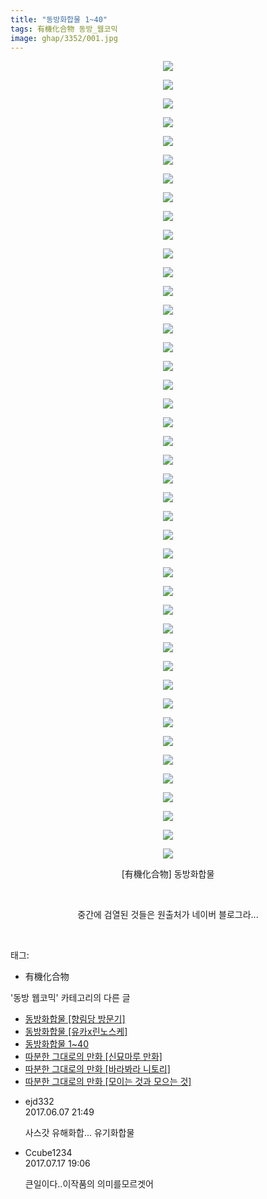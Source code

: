 ```yaml
---
title: "동방화합물 1~40"
tags: 有機化合物 동방_웹코믹
image: ghap/3352/001.jpg
---
```

<div class="article">
<p style="text-align: center; clear: none; float: none;"><img src="{{ site.nasurl }}/ghap/3352/001.jpg"/></p>
<p style="text-align: center; clear: none; float: none;"><img src="{{ site.nasurl }}/ghap/3352/002.jpg"/></p>
<p style="text-align: center; clear: none; float: none;"><img src="{{ site.nasurl }}/ghap/3352/003.jpg"/></p>
<p style="text-align: center; clear: none; float: none;"><img src="{{ site.nasurl }}/ghap/3352/004.jpg"/></p>
<p style="text-align: center; clear: none; float: none;"><img src="{{ site.nasurl }}/ghap/3352/005.jpg"/></p>
<p style="text-align: center; clear: none; float: none;"><img src="{{ site.nasurl }}/ghap/3352/006.jpg"/></p>
<p style="text-align: center; clear: none; float: none;"><img src="{{ site.nasurl }}/ghap/3352/007.jpg"/></p>
<p style="text-align: center; clear: none; float: none;"><img src="{{ site.nasurl }}/ghap/3352/008.jpg"/></p>
<p style="text-align: center; clear: none; float: none;"><img src="{{ site.nasurl }}/ghap/3352/009.jpg"/></p>
<p style="text-align: center; clear: none; float: none;"><img src="{{ site.nasurl }}/ghap/3352/010.jpg"/></p>
<p style="text-align: center; clear: none; float: none;"><img src="{{ site.nasurl }}/ghap/3352/011.jpg"/></p>
<p style="text-align: center; clear: none; float: none;"><img src="{{ site.nasurl }}/ghap/3352/012.jpg"/></p>
<p style="text-align: center; clear: none; float: none;"><img src="{{ site.nasurl }}/ghap/3352/013.jpg"/></p>
<p style="text-align: center; clear: none; float: none;"><img src="{{ site.nasurl }}/ghap/3352/014.jpg"/></p>
<p style="text-align: center; clear: none; float: none;"><img src="{{ site.nasurl }}/ghap/3352/015.jpg"/></p>
<p style="text-align: center; clear: none; float: none;"><img src="{{ site.nasurl }}/ghap/3352/016.jpg"/></p>
<p style="text-align: center; clear: none; float: none;"><img src="{{ site.nasurl }}/ghap/3352/017.jpg"/></p>
<p style="text-align: center; clear: none; float: none;"><img src="{{ site.nasurl }}/ghap/3352/018.jpg"/></p>
<p style="text-align: center; clear: none; float: none;"><img src="{{ site.nasurl }}/ghap/3352/019.jpg"/></p>
<p style="text-align: center; clear: none; float: none;"><img src="{{ site.nasurl }}/ghap/3352/020.jpg"/></p>
<p style="text-align: center; clear: none; float: none;"><img src="{{ site.nasurl }}/ghap/3352/021.jpg"/></p>
<p style="text-align: center; clear: none; float: none;"><img src="{{ site.nasurl }}/ghap/3352/022.jpg"/></p>
<p style="text-align: center; clear: none; float: none;"><img src="{{ site.nasurl }}/ghap/3352/023.jpg"/></p>
<p style="text-align: center; clear: none; float: none;"><img src="{{ site.nasurl }}/ghap/3352/024.jpg"/></p>
<p style="text-align: center; clear: none; float: none;"><img src="{{ site.nasurl }}/ghap/3352/025.jpg"/></p>
<p style="text-align: center; clear: none; float: none;"><img src="{{ site.nasurl }}/ghap/3352/026.jpg"/></p>
<p style="text-align: center; clear: none; float: none;"><img src="{{ site.nasurl }}/ghap/3352/027.jpg"/></p>
<p style="text-align: center; clear: none; float: none;"><img src="{{ site.nasurl }}/ghap/3352/028.jpg"/></p>
<p style="text-align: center; clear: none; float: none;"><img src="{{ site.nasurl }}/ghap/3352/029.jpg"/></p>
<p style="text-align: center; clear: none; float: none;"><img src="{{ site.nasurl }}/ghap/3352/030.jpg"/></p>
<p style="text-align: center; clear: none; float: none;"><img src="{{ site.nasurl }}/ghap/3352/031.jpg"/></p>
<p style="text-align: center; clear: none; float: none;"><img src="{{ site.nasurl }}/ghap/3352/032.jpg"/></p>
<p style="text-align: center; clear: none; float: none;"><img src="{{ site.nasurl }}/ghap/3352/033.jpg"/></p>
<p style="text-align: center; clear: none; float: none;"><img src="{{ site.nasurl }}/ghap/3352/034.jpg"/></p>
<p style="text-align: center; clear: none; float: none;"><img src="{{ site.nasurl }}/ghap/3352/035.jpg"/></p>
<p style="text-align: center; clear: none; float: none;"><img src="{{ site.nasurl }}/ghap/3352/036.jpg"/></p>
<p style="text-align: center; clear: none; float: none;"><img src="{{ site.nasurl }}/ghap/3352/037.jpg"/></p>
<p style="text-align: center; clear: none; float: none;"><img src="{{ site.nasurl }}/ghap/3352/038.jpg"/></p>
<p style="text-align: center; clear: none; float: none;"><img src="{{ site.nasurl }}/ghap/3352/039.jpg"/></p>
<p style="text-align: center; clear: none; float: none;"><img src="{{ site.nasurl }}/ghap/3352/040.jpg"/></p>
<p style="text-align: center; clear: none; float: none;"><img src="{{ site.nasurl }}/ghap/3352/041.jpg"/></p>
<p style="text-align: center; clear: none; float: none;"><img src="{{ site.nasurl }}/ghap/3352/042.jpg"/></p>
<p style="text-align: center; clear: none; float: none;"><img src="{{ site.nasurl }}/ghap/3352/043.jpg"/></p>
<p style="text-align: center; clear: none; float: none;">[有機化合物] 동방화합물</p>
<p style="text-align: center; clear: none; float: none;"><br/></p>
<p style="text-align: center; clear: none; float: none;">중간에 검열된 것들은 원출처가 네이버 블로그라...</p>
<p><br/></p>
</div><div class="tagTrail">
<p>태그: </p>
<ul>
<li>有機化合物</li>
</ul>
</div><div class="another">
<p>'동방 웹코믹' 카테고리의 다른 글</p>
<ul>
<li><a href="/2017-06-07-ghap_3354">동방화합물 [향림당 방문기]</a></li>
<li><a href="/2017-06-07-ghap_3353">동방화합물 [유카x린노스케]</a></li>
<li><a href="/2017-06-07-ghap_3352">동방화합물 1~40</a></li>
<li><a href="/2017-06-07-ghap_3351">따분한 그대로의 만화 [신묘마루 만화]</a></li>
<li><a href="/2017-06-06-ghap_3339">따분한 그대로의 만화 [바라봐라 니토리]</a></li>
<li><a href="/2017-06-06-ghap_3338">따분한 그대로의 만화 [모이는 것과 모으는 것]</a></li>
</ul>
</div><div class="cb_module cb_fluid">
<div class="cb_wrt cb_profile">
<div class="comment">
<ul>
<li class="cb_thumb_off" id="comment15008377">
<div class="cb_comment_area">
<div class="cb_info_area">
<div class="cb_section">
<span class="cb_nick_name">ejd332</span>
</div>
<div class="cb_section">
<span class="cb_date">2017.06.07 21:49 </span>
</div>
</div>
<div class="cb_dsc_comment">
<p class="cb_dsc">
											사스갓 유해화합... 유기화합물
										</p>
</div>
</div></li>
<li class="cb_thumb_off" id="comment15037891">
<div class="cb_comment_area">
<div class="cb_info_area">
<div class="cb_section">
<span class="cb_nick_name">Ccube1234</span>
</div>
<div class="cb_section">
<span class="cb_date">2017.07.17 19:06 </span>
</div>
</div>
<div class="cb_dsc_comment">
<p class="cb_dsc">
											큰일이다..이작품의 의미를모르겟어
										</p>
</div>
</div></li>
</ul>
</div>
</div><!-- commentList close -->
</div>